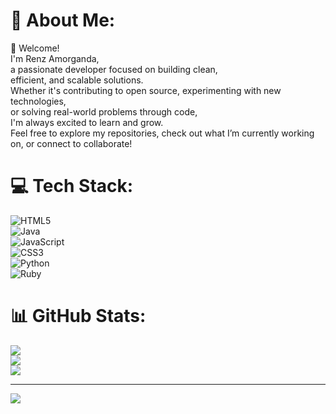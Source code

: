 # 💫 About Me:
👋 Welcome!  
I'm Renz Amorganda,  
a passionate developer focused on building clean,  
efficient, and scalable solutions.  
Whether it's contributing to open source, experimenting with new technologies,  
or solving real-world problems through code,  
I'm always excited to learn and grow.  
Feel free to explore my repositories, check out what I’m currently working on, or connect to collaborate!

# 💻 Tech Stack:
![HTML5](https://img.shields.io/badge/html5-%23E34F26.svg?style=for-the-badge&logo=html5&logoColor=white)  
![Java](https://img.shields.io/badge/java-%23ED8B00.svg?style=for-the-badge&logo=openjdk&logoColor=white)  
![JavaScript](https://img.shields.io/badge/javascript-%23323330.svg?style=for-the-badge&logo=javascript&logoColor=%23F7DF1E)  
![CSS3](https://img.shields.io/badge/css3-%231572B6.svg?style=for-the-badge&logo=css3&logoColor=white)  
![Python](https://img.shields.io/badge/python-3670A0?style=for-the-badge&logo=python&logoColor=ffdd54)  
![Ruby](https://img.shields.io/badge/ruby-%23CC342D.svg?style=for-the-badge&logo=ruby&logoColor=white)  

# 📊 GitHub Stats:
![](https://github-readme-stats.vercel.app/api?username=RenzAmorganda&theme=dark&hide_border=false&include_all_commits=false&count_private=false)  
![](https://nirzak-streak-stats.vercel.app/?user=RenzAmorganda&theme=dark&hide_border=false)  
![](https://github-readme-stats.vercel.app/api/top-langs/?username=RenzAmorganda&theme=dark&hide_border=false&include_all_commits=false&count_private=false&layout=compact)

---

[![](https://visitcount.itsvg.in/api?id=RenzAmorganda&icon=0&color=0)](https://visitcount.itsvg.in)

<!-- Proudly created with GPRM ( https://gprm.itsvg.in ) -->
